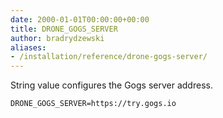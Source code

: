 ```yaml
---
date: 2000-01-01T00:00:00+00:00
title: DRONE_GOGS_SERVER
author: bradrydzewski
aliases:
- /installation/reference/drone-gogs-server/
---
```


String value configures the Gogs server address.

```
DRONE_GOGS_SERVER=https://try.gogs.io
```